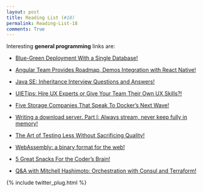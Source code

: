 ```yaml
---
layout: post
title: Reading List (#18)
permalink: Reading-List-18
comments: True
---
```



Interesting **general programming** links are:
    
    
* <a href="http://techblog.bozho.net/blue-green-deployment/" target="_blank">Blue-Green Deployment With a Single Database!</a>
    
    
* <a href="http://www.infoq.com/news/2015/06/angular-2-react-native-roadmap?utm_campaign=infoq_content&amp;utm_source=infoq&amp;utm_medium=feed&amp;utm_term=global" target="_blank">Angular Team Provides Roadmap, Demos Integration with React Native!</a>
    
    
* <a href="http://feeds.dzone.com/~r/dzone/frontpage/~3/gK-LvCwJVWk/java_se_inheritance_interview_questions_and_answe.html" target="_blank">Java SE: Inheritance Interview Questions and Answers!</a>
    
    
* <a href="http://www.uie.com/brainsparks/2015/06/24/uietips-hire-ux-experts-or-give-your-team-their-own-ux-skills/" target="_blank">UIETips: Hire UX Experts or Give Your Team Their Own UX Skills?!</a>
    
    
* <a href="http://buff.ly/..." target="_blank">Five Storage Companies That Speak To Docker’s Next Wave!</a>
    
    
* <a href="http://feedproxy.google.com/~r/JavaCodeGeeks/~3/KJkeqgaKkW8/writing-a-download-server-part-i-always-stream-never-keep-fully-in-memory.html" target="_blank">Writing a download server. Part I: Always stream, never keep fully in memory!</a>
    
    
* <a href="http://blog.acolyer.org/2015/06/25/the-art-of-testing-less-without-sacrificing-quality/" target="_blank">The Art of Testing Less Without Sacrificing Quality!</a>
    
    
* <a href="http://www.2ality.com/2015/06/web-assembly.html" target="_blank">WebAssembly: a binary format for the web!</a>
    
    
* <a href="http://feedproxy.google.com/~r/JavaCodeGeeks/~3/AQmWBgMtM7o/5-great-snacks-for-the-coders-brain.html" target="_blank">5 Great Snacks For the Coder’s Brain!</a>
    
    
* <a href="http://www.infoq.com/news/2015/06/hashimoto-consul-terraform?utm_campaign=infoq_content&amp;utm_source=infoq&amp;utm_medium=feed&amp;utm_term=global" target="_blank">Q&A with Mitchell Hashimoto: Orchestration with Consul and Terraform!</a>
    


{% include twitter_plug.html %}